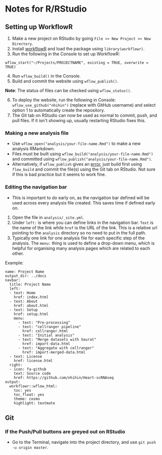 # Notes for R/RStudio

## Setting up WorkflowR

1. Make a new project on RStudio by going `File >> New Project >> New Directory`.
2. Install [workflowR](https://jdblischak.github.io/workflowr/articles/wflow-01-getting-started.html) and load the package using `library(workflowr)`. 
3. Run the following in the Console to set up WorkflowR:

```{r}
wflow_start("~/Projects/PROJECTNAME", existing = TRUE, overwrite = TRUE)
```

4. Run `wflow_build()` in the Console. 
5. Build and commit the website using `wflow_publish()`. 

**Note**: The status of files can be checked using `wflow_status()`.

6. To deploy the website, run the following in Console: `wflow_use_github("nhihin")` (replace with GitHub username) and select option 1 to automatically create the repository. 
7. The Git tab on RStudio can now be used as normal to commit, push, and pull files. If it isn't showing up, usually restarting RStudio fixes this.

### Making a new analysis file

- Use `wflow_open("analysis/your-file-name.Rmd")` to make a new analysis RMarkdown. 
- Files must be built using `wflow_build("analysis/your-file-name.Rmd")` and committed using `wflow_publish("analysis/your-file-name.Rmd")`. 
- Alternatively, if `wflow_publish` gives an [error](https://github.com/jdblischak/workflowr/issues/188), just build first using `flow_build` and commit the file(s) using the Git tab on RStudio. Not sure if this is bad practice but it seems to work fine. 

### Editing the navigation bar

- This is important to do early on, as the navigation bar defined will be used across every analysis file created. This saves time if defined early on. 

1. Open the file in `analysis/_site.yml`. 
2. Under `left:` is where you can define links in the navigation bar. `Text` is the name of the link while `href` is the URL of the link. This is a relative url pointing to the `analysis` directory so no need to put in the full path.
3. Typically one link for one analysis file for each specific step of the analysis. The `menu:` thing is used to define a drop-down menu, which is helpful for organising many analysis pages which are related to each other. 

Example:

```
name: Project Name
output_dir: ../docs
navbar:
  title: Project Name
  left:
  - text: Home
    href: index.html
  - text: About
    href: about.html
  - text: Setup
    href: setup.html
    menu:
      - text: "Pre-processing"
      - text: "cellranger pipeline"
        href: cellranger.html
      - text: "Initial analysis"
      - text: "Merge datasets with Seurat"
        href: import-data.html
      - text: "Aggregate with cellranger"
        href: import-merged-data.html
  - text: License
    href: license.html
  right:
  - icon: fa-github
    text: Source code
    href: https://github.com/nhihin/Heart-scRNAseq
output:
  workflowr::wflow_html:
    toc: yes
    toc_float: yes
    theme: cosmo
    highlight: textmate
```

## Git

### If the Push/Pull buttons are greyed out on RStudio

- Go to the Terminal, navigate into the project directory, and use `git push -u origin master`. 
